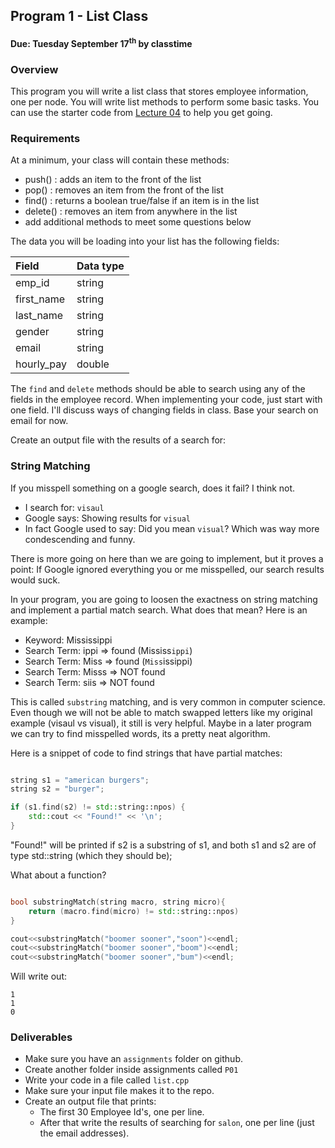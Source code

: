 ## Program 1 -  List Class
#### Due: Tuesday September 17<sup>th</sup> by classtime

### Overview

This program you will write a list class that stores employee information, one per node. You will write list methods to perform some basic tasks. You can use the starter code from [Lecture 04](../../Lectures/L04) to help you get going.

### Requirements

At a minimum, your class will contain these methods:

- push()        : adds an item to the front of the list
- pop()         : removes an item from the front of the list
- find()        : returns a boolean true/false if an item is in the list
- delete()      : removes an item from anywhere in the list
- add additional methods to meet some questions below

The data you will be loading into your list has the following fields:

| Field      | Data type |
| :--------- | :-------- |
| emp_id     | string    |
| first_name | string    |
| last_name  | string    |
| gender     | string    |
| email      | string    |
| hourly_pay | double    |

The `find` and `delete` methods should be able to search using any of the fields in the employee record. When implementing your code, just start with one field. I'll discuss ways of changing fields in class. Base your search on email for now.

Create an output file with the results of a search for: 

### String Matching

If you misspell something on a google search, does it fail? I think not. 

- I search for: `visaul` 
- Google says: Showing results for `visual`
- In fact Google used to say: Did you mean `visual`? Which was way more condescending and funny. 

There is more going on here than we are going to implement, but it proves a point: If Google ignored everything you or me misspelled, our search results would suck. 

In your program, you are going to loosen the exactness on string matching and implement a partial match search. What does that mean? Here is an example:

- Keyword: Mississippi
- Search Term: ippi => found (Mississ`ippi`)
- Search Term: Miss => found (`Miss`issippi)
- Search Term: Misss => NOT found 
- Search Term: siis => NOT found 

This is called `substring` matching, and is very common in computer science. Even though we will not be able to match swapped letters like my original example (visaul vs visual), it still is very helpful. Maybe in a later program we can try to find misspelled words, its a pretty neat algorithm.

Here is a snippet of code to find strings that have partial matches:

```cpp

string s1 = "american burgers";
string s2 = "burger";

if (s1.find(s2) != std::string::npos) {
    std::cout << "Found!" << '\n';
}
```
"Found!" will be printed if s2 is a substring of s1, and both s1 and s2 are of type std::string (which they should be);

What about a function?

```cpp

bool substringMatch(string macro, string micro){
    return (macro.find(micro) != std::string::npos)
}

cout<<substringMatch("boomer sooner","soon")<<endl;
cout<<substringMatch("boomer sooner","boom")<<endl;
cout<<substringMatch("boomer sooner","bum")<<endl;
```

Will write out:
```
1
1
0
```



### Deliverables

- Make sure you have an `assignments` folder on github.
- Create another folder inside assignments called `P01`
- Write your code in a file called `list.cpp`
- Make sure your input file makes it to the repo.
- Create an output file that prints:
    - The first 30 Employee Id's, one per line.
    - After that write the results of searching for `salon`, one per line (just the email addresses).




